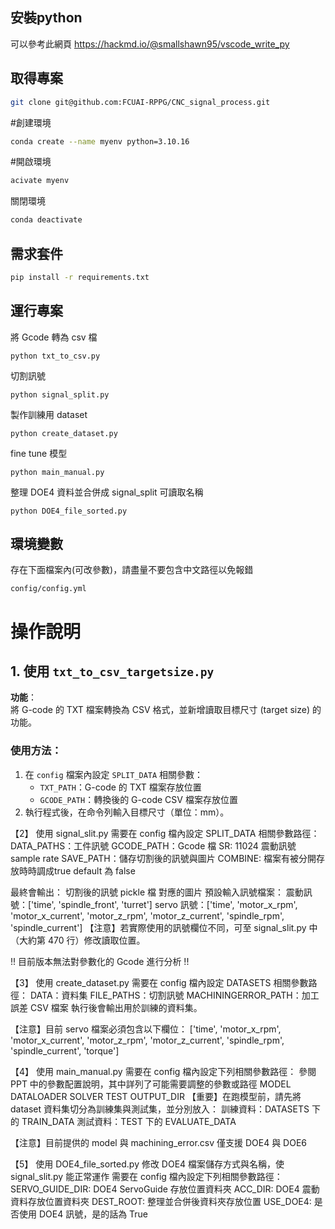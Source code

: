 ## 安裝python

可以參考此網頁
https://hackmd.io/@smallshawn95/vscode_write_py

## 取得專案

```bash
git clone git@github.com:FCUAI-RPPG/CNC_signal_process.git
```

#創建環境
```bash
conda create --name myenv python=3.10.16
```

#開啟環境
```bash
acivate myenv
```

關閉環境
```bash
conda deactivate
```

## 需求套件

```bash
pip install -r requirements.txt
```

## 運行專案

將 Gcode 轉為 csv 檔
```
python txt_to_csv.py
```

切割訊號
```
python signal_split.py
```

製作訓練用 dataset
```
python create_dataset.py
```

fine tune 模型
```
python main_manual.py
```

整理 DOE4 資料並合併成 signal_split 可讀取名稱
```
python DOE4_file_sorted.py
```

## 環境變數

存在下面檔案內(可改參數)，請盡量不要包含中文路徑以免報錯
```
config/config.yml
```

# 操作說明

## 1. 使用 `txt_to_csv_targetsize.py`
**功能**：  
將 G-code 的 TXT 檔案轉換為 CSV 格式，並新增讀取目標尺寸 (target size) 的功能。

### 使用方法：
1. 在 `config` 檔案內設定 `SPLIT_DATA` 相關參數：
   - `TXT_PATH`：G-code 的 TXT 檔案存放位置
   - `GCODE_PATH`：轉換後的 G-code CSV 檔案存放位置
2. 執行程式後，在命令列輸入目標尺寸（單位：mm）。


【2】 使用 signal_slit.py
需要在 config 檔內設定 SPLIT_DATA 相關參數路徑：
DATA_PATHS：工件訊號
GCODE_PATH：Gcode 檔
SR: 11024   震動訊號 sample rate
SAVE_PATH：儲存切割後的訊號與圖片
COMBINE: 檔案有被分開存放時時調成true default 為 false

最終會輸出：
切割後的訊號 pickle 檔
對應的圖片
預設輸入訊號檔案：
震動訊號：['time', 'spindle_front', 'turret']
servo 訊號：['time', 'motor_x_rpm', 'motor_x_current', 'motor_z_rpm', 'motor_z_current', 'spindle_rpm', 'spindle_current']
【注意】若實際使用的訊號欄位不同，可至 signal_slit.py 中（大約第 470 行）修改讀取位置。

!! 目前版本無法對參數化的 Gcode 進行分析 !!


【3】 使用 create_dataset.py
需要在 config 檔內設定 DATASETS 相關參數路徑：
DATA：資料集
FILE_PATHS：切割訊號
MACHININGERROR_PATH：加工誤差 CSV 檔案
執行後會輸出用於訓練的資料集。

【注意】目前 servo 檔案必須包含以下欄位： ['time', 'motor_x_rpm', 'motor_x_current', 'motor_z_rpm', 'motor_z_current', 'spindle_rpm', 'spindle_current', 'torque']


【4】 使用 main_manual.py
需要在 config 檔內設定下列相關參數路徑：
參閱 PPT 中的參數配置說明，其中詳列了可能需要調整的參數或路徑
MODEL
DATALOADER
SOLVER
TEST
OUTPUT_DIR
【重要】在跑模型前，請先將 dataset 資料集切分為訓練集與測試集，並分別放入：
訓練資料：DATASETS 下的 TRAIN_DATA 
測試資料：TEST 下的 EVALUATE_DATA 

【注意】目前提供的 model 與 machining_error.csv 僅支援 DOE4 與 DOE6


【5】 使用 DOE4_file_sorted.py
修改 DOE4 檔案儲存方式與名稱，使 signal_slit.py 能正常運作
需要在 config 檔內設定下列相關參數路徑：
SERVO_GUIDE_DIR: DOE4 ServoGuide 存放位置資料夾
ACC_DIR: DOE4 震動資料存放位置資料夾
DEST_ROOT: 整理並合併後資料夾存放位置
USE_DOE4: 是否使用 DOE4 訊號，是的話為 True 
